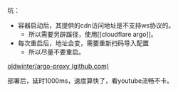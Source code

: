 坑：
- 容器启动后，其提供的cdn访问地址是不支持ws协议的。
	- 所以需要另辟蹊径，使用[[cloudflare argo]]。
- 每次重启后，地址会变，需要重新扫码导入配置
	- 所以尽量不要重启。



[oldwinter/argo-proxy (github.com)](https://github.com/oldwinter/argo-proxy)

部署后，延时1000ms，速度算快了，看youtube流畅不卡。